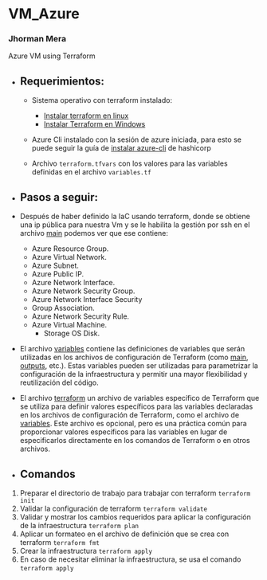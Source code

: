 # VM_Azure
### Jhorman Mera
Azure VM using Terraform

* ## Requerimientos:
    * Sistema operativo con terraform instalado:
        * [Instalar terraform en linux](https://developer.hashicorp.com/terraform/tutorials/aws-get-started/install-cli)
        * [Instalar Terraform en Windows](https://learn.microsoft.com/es-es/azure/developer/terraform/get-started-windows-bash?tabs=bash) 

    * Azure Cli instalado con la sesión de azure iniciada, para esto se puede seguir la guía de [instalar azure-cli](https://learn.microsoft.com/es-es/cli/azure/install-azure-cli-linux?pivots=apt) de hashicorp
    * Archivo ````terraform.tfvars```` con los valores para las variables definidas en el archivo ````variables.tf````

* ## Pasos a seguir:

* Después de haber definido la IaC usando terraform, donde se obtiene una ip pública para nuestra Vm y se le habilita la gestión por ssh en el archivo [main](main.tf) podemos ver que ese contiene:

    * Azure Resource Group.
    * Azure Virtual Network.
    * Azure Subnet.
    * Azure Public IP.
    * Azure Network Interface.
    * Azure Network Security Group.
    * Azure Network Interface Security
    * Group Association.
    * Azure Network Security Rule.
    * Azure Virtual Machine.
        * Storage OS Disk.

* El archivo [variables](variables.tf) contiene las definiciones de variables que serán utilizadas en los archivos de configuración de Terraform (como [main](main.tf), [outputs](outputs.tf), etc.). Estas variables pueden ser utilizadas para parametrizar la configuración de la infraestructura y permitir una mayor flexibilidad y reutilización del código.

* El archivo [terraform](terraform.tfvars) un archivo de variables específico de Terraform que se utiliza para definir valores específicos para las variables declaradas en los archivos de configuración de Terraform, como el archivo de [variables](variables.tf). Este archivo es opcional, pero es una práctica común para proporcionar valores específicos para las variables en lugar de especificarlos directamente en los comandos de Terraform o en otros archivos.

* ## Comandos

1. Preparar el directorio de trabajo para trabajar con terraform ````terraform init````
2. Validar la configuración de terraform ````terraform validate````
3. Validar y mostrar los cambios requeridos para aplicar la configuración de la infraestructura ````terraform plan````
4. Aplicar un formateo en el archivo de definición que se crea con terraform ````terraform fmt````
5. Crear la infraestructura ````terraform apply````
6. En caso de necesitar eliminar la infraestructura, se usa el comando ````terraform apply````